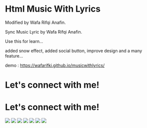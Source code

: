 # Html Music With Lyrics

Modified by Wafa Rifqi Anafin.

Sync Music Lyric by Wafa Rifqi Anafin.

Use this for learn...

added snow effect, added social button, improve design and a many feature...

demo : https://wafarifki.github.io/musicwithlyrics/

# Let's connect with me!
# Let's connect with me!
<p>
    <a href="https://wafarifki.github.io" target="_blank"><img src="https://img.shields.io/badge/Website-https://wafarifki.github.io-blue?" /></a>
    <a href="https://wafarifki.com" target="_blank"><img src="https://img.shields.io/badge/Website-https://wafarifki.com-blue?" /></a>
    <a href="https://www.linkedin.com/in/wafarifqi" target="_blank"><img src="https://img.shields.io/badge/Linkedin-WafaRifkiAnafin_-blue" /></a>
    <a href="https://facebook.com/wafarifkianafin" target="_blank"><img src="https://img.shields.io/badge/Facebook-wafarifkianafin-blue" /></a>
    <a href="https://instagram.com/wafarifki_" target="_blank"><img src="https://img.shields.io/badge/Instagram-@wafarifki_-blue" /></a>
    <a href="https://github.com/wafarifki/wafarifki/raw/main/CV_WafaRifqiAnafin.pdf" target="_blank"><img src="https://img.shields.io/badge/Download-CV_-blue" /></a>
    <a href="https://github.com/sponsors/wafarifki/card" target="_blank"><img src="https://img.shields.io/badge/Give_Me_Your_-Sponsor_To_This_Repository-pink" /></a>
</p>
